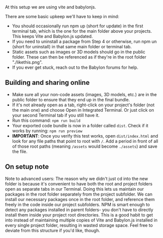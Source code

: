 At this setup we are using vite and babylonjs.

There are some basic upkeep we'll have to keep in mind:
- You should occasionally run npm up (short for update) in the first terminal tab, which is the one for the main folder above your projects. This keeps Vite and Babylon.js updated.
- If you need to uninstall a package from Step 4 or otherwise, run npm un <packageNameHere> (short for uninstall) in that same main folder or terminal tab.
- Static assets such as images or 3D models should go in the public folder. These can then be referenced as if they're in the root folder "./likethis.png".
- If you ever get stuck, reach out to the Babylon forums for help.


## Building and sharing online

- Make sure all your non-code assets (images, 3D models, etc.) are in the public folder to ensure that they end up in the final bundle.
- If it's not already open as a tab, right-click on your project's folder (not the main one) and choose Open in Integrated Terminal. Or just click on your second Terminal tab if you still have it.
- Run this command: `npm run build`
- Your exported code bundle is now in a folder called `dist`. Check if it works by running: `npm run preview`
- **IMPORTANT**: Once you verify this test works, open `dist/index.html` and look for any file paths that point to root with `/`. Add a period in front of all of those root paths (meaning `/assets` would become `./assets`) and save the file.


## On setup note

Note to advanced users: The reason why we didn't just cd into the new folder is because it's convenient to have both the root and project folders open as separate tabs in our Terminal. Doing this lets us maintain our packages in the root folder separately from the project subfolder. We can install our necessary packages once in the root folder, and reference them freely in the code inside our project subfolders. NPM is smart enough to detect any packages installed in parent folders- you don't have to directly install them inside your project root directories. This is a good habit to get into instead of maintaining multiple copies of Vite and Babylon.js installed in every single project folder, resulting in wasted storage space. Feel free to deviate from this structure if you'd like, though.
